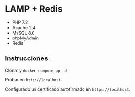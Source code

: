 # LAMP + Redis

* PHP 7.2
* Apache 2.4
* MySQL 8.0
* phpMyAdmin
* Redis

## Instrucciones

Clonar y  `docker-compose up -d`.

Probar en `http://localhost`.

Configurado un certificado autofirmado en `https://localhost`. 
